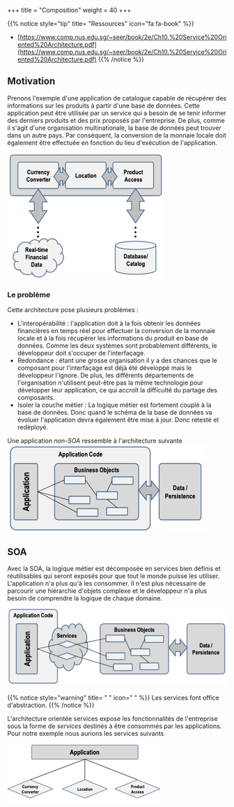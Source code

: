 +++
title = "Composition"
weight = 40
+++

{{% notice style="tip" title= "Ressources" icon="fa fa-book" %}}
- [https://www.comp.nus.edu.sg/~seer/book/2e/Ch10.%20Service%20Oriented%20Architecture.pdf](https://www.comp.nus.edu.sg/~seer/book/2e/Ch10.%20Service%20Oriented%20Architecture.pdf)
{{% /notice %}} 

## Motivation

Prenons l'exemple d'une application de catalogue capable de récupérer des informations sur les produits à partir d'une base de données. Cette application peut être utilisée par un service qui a besoin de se tenir informer des derniers produits et des prix proposés par l'entreprise. De plus, comme il s'agit d'une organisation multinationale, la base de données peut trouver dans un autre pays. Par conséquent, la conversion de la monnaie locale doit également être effectuée en fonction du lieu d'exécution de l'application.

![Alt text](images/example1.png)

### Le problème
Cette architecture pose plusieurs problèmes :
- L'interopérabilité : l'application doit à la fois obtenir les données financières en temps réel pour effectuer la conversion de la monnaie locale et à la fois récupérer les informations du produit en base de données. Comme les deux systèmes sont probablement différents, le développeur doit s'occuper de l'interfaçage.
- Redondance : étant une grosse organisation il y a des chances que le composant pour l'interfaçage est déjà été développé mais le développeur l'ignore. De plus, les différents départements de l'organisation n'utilisent peut-être pas la même technologie pour développer leur application, ce qui accroît la difficulté du partage des composants.
- Isoler la couche métier : La logique métier est fortement couplé à la base de données.  Donc quand le schéma de la base de données va évoluer  l'application devra également être mise à jour. Donc retesté et redéployé.

Une application *non-SOA* ressemble à l'architecture suivante 
![Alt text](images/sans_soa.png)


## SOA
Avec la SOA, la logique métier est décomposée en services bien définis et réutilisables qui seront exposés pour que tout le monde puisse les utiliser. L'application n'a plus qu'à les consommer. Il n'est plus nécessaire de parcourir une hiérarchie d'objets complexe et le développeur n'a plus besoin de comprendre la logique de chaque domaine.

![Alt text](images/soa.png)

{{% notice style="warning" title= " " icon=" " %}}
Les services font office d'abstraction.
{{% /notice %}} 

L'architecture orientée services expose les fonctionnalités de l'entreprise sous la forme de *services* destinés à être consommés par les applications. Pour notre exemple nous aurions les services suivants

![Alt text](images/soa2.png)